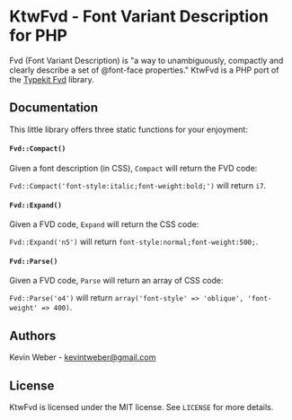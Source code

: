 KtwFvd - Font Variant Description for PHP
=========================================

Fvd (Font Variant Description) is "a way to unambiguously, compactly
and clearly describe a set of @font-face properties."  KtwFvd is a
PHP port of the [Typekit Fvd](https://github.com/typekit/fvd) library.

## Documentation

This little library offers three static functions for your enjoyment:

#### `Fvd::Compact()`

Given a font description (in CSS), `Compact` will return the FVD code:

`Fvd::Compact('font-style:italic;font-weight:bold;')` will return `i7`.

#### `Fvd::Expand()`

Given a FVD code, `Expand` will return the CSS code:

`Fvd::Expand('n5')` will return `font-style:normal;font-weight:500;`.

#### `Fvd::Parse()`

Given a FVD code, `Parse` will return an array of CSS code:

`Fvd::Parse('o4')` will return `array('font-style' => 'oblique', 'font-weight' => 400)`.

## Authors

Kevin Weber - kevintweber@gmail.com

## License

KtwFvd is licensed under the MIT license.  See `LICENSE` for
more details.

